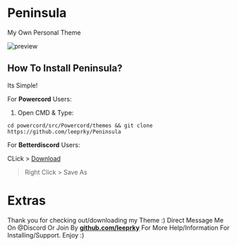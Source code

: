# Peninsula
My Own Personal Theme

![preview](https://i.imgur.com/axSH5OM.png)

## How To Install Peninsula?

Its Simple!

For **Powercord** Users:

1. Open CMD & Type:

```
cd powercord/src/Powercord/themes && git clone https://github.com/leeprky/Peninsula
```

For **Betterdiscord** Users:

CLick > [Download](https://raw.githubusercontent.com/leeprky/Peninsula/lode/Support/BetterDiscord/Peninsula.theme.css)

> Right Click > Save As

# Extras

Thank you for checking out/downloading my Theme :)
Direct Message Me On @Discord Or Join By **[github.com/leeprky](https://discord.gg/Ff3rqAYB89)** For More Help/Information For Installing/Support. Enjoy :)
